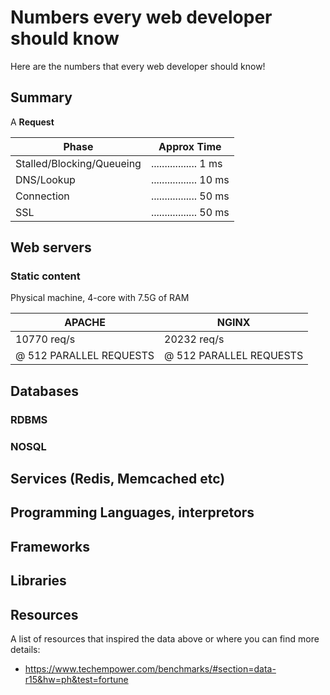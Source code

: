 # Numbers every web developer should know
Here are the numbers that every web developer should know!

## Summary

A __Request__
 
 | Phase | Approx Time |
 | --- | --- |
 | Stalled/Blocking/Queueing | ................. 1 ms |
 | DNS/Lookup | ................. 10 ms |
 | Connection | ................. 50 ms |
 | SSL | ................. 50 ms |

## Web servers
### Static content

Physical machine, 4-core with 7.5G of RAM 

| APACHE | NGINX |
| --- | --- |
| 10770 req/s | 20232 req/s |
| @ 512 PARALLEL REQUESTS | @ 512 PARALLEL REQUESTS |

## Databases
### RDBMS
### NOSQL

## Services (Redis, Memcached etc)

## Programming Languages, interpretors

## Frameworks

## Libraries

## Resources
A list of resources that inspired the data above or where you can find more details:

 - https://www.techempower.com/benchmarks/#section=data-r15&hw=ph&test=fortune
